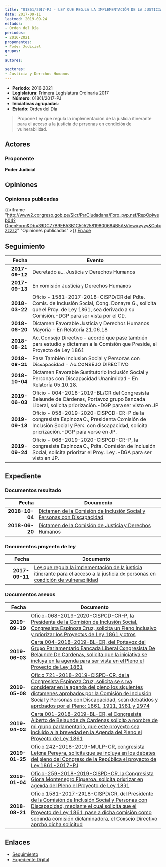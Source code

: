 ```yaml
---
title: "01861/2017-PJ - LEY QUE REGULA LA IMPLEMENTACIÓN DE LA JUSTICIA ITINERANTE PARA EL ACCESO A LA JUSTICIA DE PERSONAS EN CONDICIÓN DE VULNERABILIDAD"
date: 2017-09-11
lastmod: 2019-09-24
estados:
- Orden del Día
periodos:
- 2016-2021
proponentes:
- Poder Judicial
grupos:
- 
autores:

sectores:
- Justicia y Derechos Humanos
---
```

- **Periodo**: 2016-2021
- **Legislatura**: Primera Legislatura Ordinaria 2017
- **Número**: 01861/2017-PJ
- **Iniciativas agrupadas**: 
- **Estado**: Orden del Día

> Propone Ley que regula la implementación de la justicia itinerante para el acceso a la justicia de personas en condición de vulnerabilidad.


## Actores

### Proponente

**Poder Judicial**

## Opiniones

### Opiniones publicadas

{{<iframe "http://www2.congreso.gob.pe/Sicr/ParCiudadana/Foro_pvp.nsf/RepOpiweb04?OpenForm&Db=39DC77B9EB53B1C50525819800684B5A&View=yyyy&Col=zzzzz" "Opiniones publicadas" >}}
[Enlace](http://www2.congreso.gob.pe/Sicr/ParCiudadana/Foro_pvp.nsf/RepOpiweb04?OpenForm&Db=39DC77B9EB53B1C50525819800684B5A&View=yyyy&Col=zzzzz)


## Seguimiento

| Fecha | Evento |
|------:|--------|
| **2017-09-12** | Decretado a... Justicia y Derechos Humanos |
| **2017-09-13** | En comisión Justicia y Derechos Humanos |
| **2018-03-22** | Oficio - 1581-2017-2018-CISPD/CR del Pdte. Comis. de Inclusión Social, Cong. Donayre G., solicita que el Proy. de Ley 1861, sea derivado a su Comisión.-DGP para ser vista por el CD. |
| **2018-06-20** | Dictamen Favorable Justicia y Derechos Humanos Mayoria - En Relatoría 21.06.18 |
| **2018-08-21** | Ac. Consejo Directivo - acordó que pase también para estudio y dictamen a la Comisión que Preside, el Proyecto de Ley 1861 |
| **2018-08-21** | Pase También Inclusión Social y Personas con Discapacidad - Ac.CONSEJO DIRECTIVO |
| **2018-10-04** | Dictamen Favorable Sustitutorio Inclusión Social y Personas con Discapacidad Unanimidad - En Relatoría 05.10.18. |
| **2019-06-03** | Oficio - 004-2018-2019-BL/CR del Congresista Belaunde de Cárdenas, Portavoz grupo Bancada Liberal, solicita priorización.-DGP para ser visto en JP |
| **2019-09-18** | Oficio - 058-2019-2020-CISPCD-CR-P de la congresista Espinoza C., Presidenta Comisión de Inclusión Social y Pers. con discapacidad, solicita priorización.-DGP para verse en JP. |
| **2019-09-24** | Oficio - 068-2019-2020-CISPCD-CR-P, la congresista Espinoza C., Pdta. Comisión de Inclusión Social, solicita priorizar el Proy. Ley .-DGA para ser visto en JP. |

## Expediente

### Documentos resultado

| Fecha | Documento |
|------:|-----------|
| **2018-10-04** | [Dictamen de la Comisión de Inclusión Social y Personas con Discapacidad](http://www.leyes.congreso.gob.pe/Documentos/2016_2021/Dictamenes/Proyectos_de_Ley/01861DC13MAY20181004.pdf) |
| **2018-06-20** | [Dictamen de la Comisión de Justicia y Derechos Humanos](http://www.leyes.congreso.gob.pe/Documentos/2016_2021/Dictamenes/Proyectos_de_Ley/01861DC15MAY20180620.pdf) |

### Documentos proyecto de ley

| Fecha | Documento |
|------:|-----------|
| **2017-09-11** | [Ley que regula la implementación de la justicia itinerante para el acceso a la justicia de personas en condición de vulnerabilidad](http://www.leyes.congreso.gob.pe/Documentos/2016_2021/Proyectos_de_Ley_y_de_Resoluciones_Legislativas/PL0186120170911..pdf) |

### Documentos anexos

| Fecha | Documento |
|------:|-----------|
| **2019-09-19** | [Oficio-068-2019-2020-CISPCD-CR-P, la Presidenta de la Comisión de Inclusión Social, Congresista Espinoza Cruz, solicita un Pleno Inclusivo y priorizar los Proyectos de Ley 1861 y otros](http://www.leyes.congreso.gob.pe/Documentos/2016_2021/Oficios/Comisiones_Ordinarias/OFICIO-068-2019-2020-CISPCD-CR-P.pdf) |
| **2019-06-03** | [Carta 004-2018-2019-BL-CR, del Portavoz del Grupo Parlamentario Bancada Liberal Congresista De Belaunde De Cardenas, solicita que la iniciativa se incluya en la agenda para ser vista en el Pleno el Proyecto de Ley 1861](http://www.leyes.congreso.gob.pe/Documentos/2016_2021/Oficios/Grupos_Parlamentarios/CARTA-004-2018-2019-BL-CR.pdf) |
| **2019-05-08** | [Oficio 721-2018-2019-CISPD-CR, de la Congresista Espinoza Cruz, solicita se sirva considerar en la agenda del pleno los siguientes dictámenes aprobados por la Comisión de Inclusión Social y Personas con Discapacidad, sean debatidos y aprobados por el Pleno: 1861, 1911, 1981 y 2974](http://www.leyes.congreso.gob.pe/Documentos/2016_2021/Oficios/Comisiones_Ordinarias/OFICIO-721-2018-2019-CISPD-CR.pdf) |
| **2019-04-02** | [Carta 001-2018-2019-BL-CR, el Congresista Alberto de Belaunde de Cardenas solicito a nombre de mi grupo parlamentario, que este proyecto sea incluido a la brevedad en la Agenda del Pleno el Proyecto de Ley 1861](http://www.leyes.congreso.gob.pe/Documentos/2016_2021/Oficios/Grupos_Parlamentarios/CARTA-001-2018-2019-BL-CR.pdf) |
| **2019-01-25** | [Oficio 242-2018-2019-MULP-CR, congresista Letona Pereyra, solicita que se incluya en los debates del pleno del Congreso de la República el proyecto de Ley 1861-2017-PJ](http://www.leyes.congreso.gob.pe/Documentos/2016_2021/Oficios/Congresistas/OFICIO-242-2018-2019-MULP-CR-01.pdf) |
| **2019-01-04** | [Oficio-259-2018-2019-CISPD-CR, la Congresista Gloria Montenegro Figueroa, solicita priorizar en agenda del Pleno el Proyecto de Ley 1861](http://www.leyes.congreso.gob.pe/Documentos/2016_2021/Oficios/Comisiones_Ordinarias/OFICIO-259-2018-2019-CISPD-CR.pdf) |
| **2018-08-21** | [Oficio 1581-2017-2018-CISPD/CR, del Presidente de la Comisión de Inclusión Social y Personas con Discapacidad, mediante el cual solicita que el Proyecto de Ley 1861, pase a dicha comisión como segunda comisión dictaminadora, el Consejo Directivo aprobó dicha solicitud](http://www.leyes.congreso.gob.pe/Documentos/2016_2021/Oficios/Comisiones_Ordinarias/OFICIO-1581-2017-2018-CISPD-CR..pdf) |

## Enlaces

- [Seguimiento](http://www2.congreso.gob.pe/Sicr/TraDocEstProc/CLProLey2016.nsf/f7fff46988ca05b1052578e100829cc7/807f3c18fd5c3e1505258198005f15fa?OpenDocument)
- [Expediente Digital](http://www2.congreso.gob.pe/Sicr/TraDocEstProc/Expvirt_2011.nsf/visbusqptramdoc1621/01861?opendocument)

